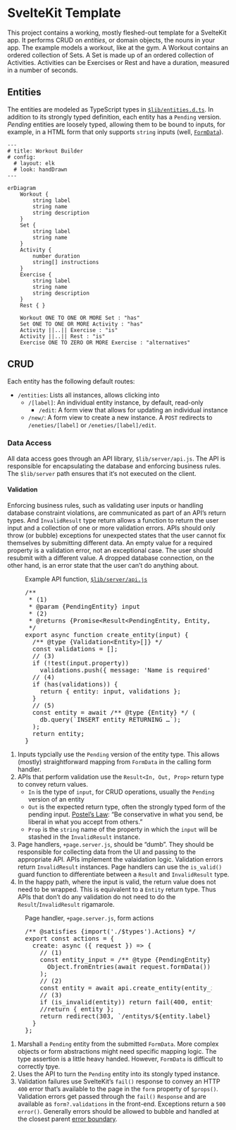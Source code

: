 # SvelteKit Template

This project contains a working, mostly fleshed-out template for a SvelteKit app. It performs <accronym title="Create, Read, Update, Delete">CRUD</acronym> on _entities_, or domain objects, the nouns in your app. The example models a workout, like at the gym. A Workout contains an ordered collection of Sets. A Set is made up of an ordered collection of Activities. Activities can be Exercises or Rest and have a duration, measured in a number of seconds.

## Entities

The entities are modeled as TypeScript types in [`$lib/entities.d.ts`](https://github.com/jmakeig/workout-builder3/blob/main/src/lib/entities.d.ts). In addition to its strongly typed definition, each entity has a `Pending` version. _Pending_ entities are loosely typed, allowing them to be bound to inputs, for example, in a HTML form that only supports `string` inputs (well, [`FormData`](https://developer.mozilla.org/en-US/docs/Web/API/FormData)).

```mermaid
---
# title: Workout Builder
# config:
  # layout: elk
  # look: handDrawn
---

erDiagram
    Workout {
        string label
        string name
        string description
    }
    Set {
        string label
        string name
    }
    Activity {
        number duration
        string[] instructions
    }
    Exercise {
        string label
        string name
        string description
    }
    Rest { }

    Workout ONE TO ONE OR MORE Set : "has"
    Set ONE TO ONE OR MORE Activity : "has"
    Activity ||..|| Exercise : "is"
    Activity ||..|| Rest : "is"
    Exercise ONE TO ZERO OR MORE Exercise : "alternatives"
```

## CRUD

Each entity has the following default routes:

- `/entities`: Lists all instances, allows clicking into
  - `/[label]`: An individual entity instance, by default, read-only
    - `/edit`: A form view that allows for updating an individual instance
  - `/new/`: A form view to create a new instance. A `POST` redirects to `/eneties/[label]` or `/eneties/[label]/edit`.

### Data Access

All data access goes through an API library, `$lib/server/api.js`. The API is responsible for encapsulating the database and enforcing business rules. The `$lib/server` path ensures that it‘s not executed on the client.

#### Validation

Enforcing business rules, such as validating user inputs or handling database constraint violations, are communicated as part of an API’s return types. And `InvalidResult` type return allows a function to return the user input and a collection of one or more validation errors. APIs should only throw (or bubble) exceptions for unexpected states that the user cannot fix themselves by submitting different data. An empty value for a required property is a validation error, not an exceptional case. The user should resubmit with a different value. A dropped database connection, on the other hand, is an error state that the user can’t do anything about.

<figure>
    <figcaption>Example API function, <a href="https://github.com/jmakeig/workout-builder3/blob/main/src/lib/server/api.js"><code>$lib/server/api.js</code></a></figcaption>

<pre>
/**
 * (1)
 * @param {Pending<kbd>Entity</kbd>} input
 * (2)
 * @returns {Promise&lt;Result&lt;Pending<kbd>Entity</kbd>, <kbd>Entity</kbd>, '<kbd>entity</kbd>'>>}
 */
export async function create_<kbd>entity</kbd>(input) {
  /** @type {Validation&lt;<kbd>Entity</kbd>>[]} */
  const validations = [];
  // (3)
  if (!test(input.<kbd>property</kbd>)) 
    validations.push({ message: 'Name is required', for: '<kbd>property</kbd>' });
  // (4)
  if (has(validations)) {
    return { <kbd>entity</kbd>: input, validations };
  }
  // (5)
  const <kbd>entity</kbd> = await /** @type {<kbd>Entity</kbd>} */ (
    db.query(`INSERT <kbd>entity</kbd> RETURNING …`);
  );
  return <kbd>entity</kbd>;
}
</pre>
</figure>

1. Inputs typcially use the `Pending` version of the entity type. This allows (mostly) straightforward mapping from `FormData` in the calling form handler.
2. APIs that perform validation use the `Result<In, Out, Prop>` return type to convey return values.
   - `In` is the type of `input`, for CRUD operations, usually the `Pending` version of an entity
   - `Out` is the expected return type, often the strongly typed form of the pending input. [Postel’s Law](https://en.wikipedia.org/wiki/Robustness_principle): “Be conservative in what you send, be liberal in what you accept from others.”
   - `Prop` is the `string` name of the property in which the `input` will be stashed in the `InvalidResult` instance.
3. Page handlers, `+page.server.js`, should be “dumb”. They should be responsible for collecting data from the UI and passing to the appropriate API. APIs implement the valaidation logic. Validation errors return `InvalidResult` instances. Page handlers can use the `is_valid()` guard function to differentiate between a `Result` and `InvalidResult` type.
4. In the happy path, where the input is valid, the return value does not need to be wrapped. This is equivalent to a <code><kbd>Entity</kbd></code> return type. Thus APIs that don’t do any validation do not need to do the `Result`/`InvalidResult` rigamarole.

<figure>
    <figcaption>Page handler, <code>+page.server.js</code>, form actions</figcaption>
    <pre>
/** @satisfies {import('./$types').Actions} */
export const actions = {
  create: async ({ request }) => {
    // (1)
    const <kbd>entity</kbd>_input = /** @type {Pending<kbd>Entity</kbd>} */ (
      Object.fromEntries(await request.formData())
    );
    // (2)
    const <kbd>entity</kbd> = await api.create_<kbd>entity</kbd>(<kbd>entity</kbd>_input);
    // (3)
    if (is_invalid(<kbd>entity</kbd>)) return fail(400, <kbd>entity</kbd>);
    //return { <kbd>entity</kbd> };
    return redirect(303, `/<kbd>entity</kbd>s/${<kbd>entity</kbd>.label}`);
  }
};
</pre>
</figure>

1. Marshall a `Pending` entity from the submitted `FormData`. More complex objects or form abstractions might need specific mapping logic. The type assertion is a little heavy handed. However, `FormData` is difficult to correctly tpye.
2. Uses the API to turn the `Pending` entity into its stongly typed instance.
3. Validation failures use SvelteKit’s `fail()` response to convey an HTTP `400` error that’s available to the page in the `form` property of `$props()`. Validation errors get passed through the `fail()` `Response` and are available as `form?.validations` in the front-end. Exceptions return a `500` `error()`. Generally errors should be allowed to bubble and handled at the closest parent [error boundary](https://joyofcode.xyz/catch-errors-during-rendering-with-svelte-error-boundaries).
